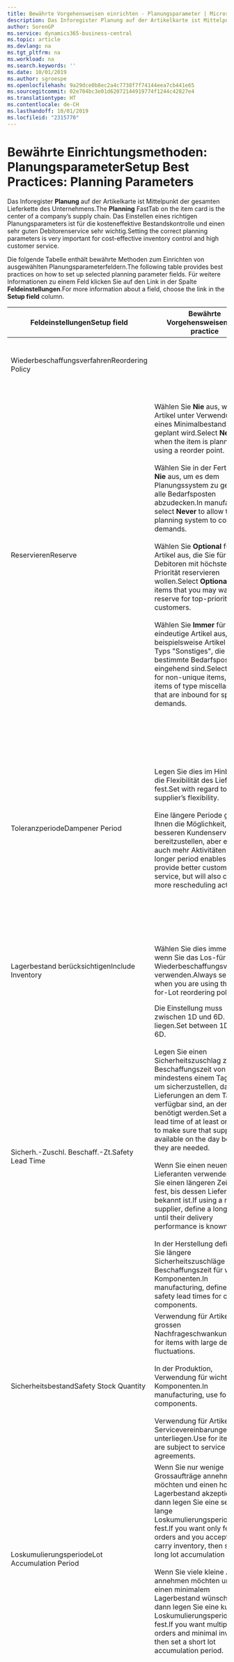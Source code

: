 ```yaml
---
title: Bewährte Vorgehensweisen einrichten - Planungsparameter | Microsoft Docs
description: Das Inforegister Planung auf der Artikelkarte ist Mittelpunkt der gesamten Lieferkette des Unternehmens. Das Einstellen eines richtigen Planungsparameters ist für die kosteneffektive Bestandskontrolle und einen sehr guten Debitorenservice sehr wichtig.
author: SorenGP
ms.service: dynamics365-business-central
ms.topic: article
ms.devlang: na
ms.tgt_pltfrm: na
ms.workload: na
ms.search.keywords: ''
ms.date: 10/01/2019
ms.author: sgroespe
ms.openlocfilehash: 9a29dce0b8ec2a4c7738f7f74144eea7cb441e65
ms.sourcegitcommit: 02e704bc3e01d62072144919774f1244c42827e4
ms.translationtype: HT
ms.contentlocale: de-CH
ms.lasthandoff: 10/01/2019
ms.locfileid: "2315770"
---
```

# <a name="setup-best-practices-planning-parameters"></a><span data-ttu-id="ba889-104">Bewährte Einrichtungsmethoden: Planungsparameter</span><span class="sxs-lookup"><span data-stu-id="ba889-104">Setup Best Practices: Planning Parameters</span></span>
<span data-ttu-id="ba889-105">Das Inforegister **Planung** auf der Artikelkarte ist Mittelpunkt der gesamten Lieferkette des Unternehmens.</span><span class="sxs-lookup"><span data-stu-id="ba889-105">The **Planning** FastTab on the item card is the center of a company’s supply chain.</span></span> <span data-ttu-id="ba889-106">Das Einstellen eines richtigen Planungsparameters ist für die kosteneffektive Bestandskontrolle und einen sehr guten Debitorenservice sehr wichtig.</span><span class="sxs-lookup"><span data-stu-id="ba889-106">Setting the correct planning parameters is very important for cost-effective inventory control and high customer service.</span></span>  

 <span data-ttu-id="ba889-107">Die folgende Tabelle enthält bewährte Methoden zum Einrichten von ausgewählten Planungsparameterfeldern.</span><span class="sxs-lookup"><span data-stu-id="ba889-107">The following table provides best practices on how to set up selected planning parameter fields.</span></span> <span data-ttu-id="ba889-108">Für weitere Informationen zu einem Feld klicken Sie auf den Link in der Spalte **Feldeinstellungen**.</span><span class="sxs-lookup"><span data-stu-id="ba889-108">For more information about a field, choose the link in the **Setup field** column.</span></span>  

|<span data-ttu-id="ba889-109">Feldeinstellungen</span><span class="sxs-lookup"><span data-stu-id="ba889-109">Setup field</span></span>|<span data-ttu-id="ba889-110">Bewährte Vorgehensweisen</span><span class="sxs-lookup"><span data-stu-id="ba889-110">Best practice</span></span>|<span data-ttu-id="ba889-111">Bemerkung</span><span class="sxs-lookup"><span data-stu-id="ba889-111">Comment</span></span>|  
|-----------------|-------------------|-------------|  
|<span data-ttu-id="ba889-112">Wiederbeschaffungsverfahren</span><span class="sxs-lookup"><span data-stu-id="ba889-112">Reordering Policy</span></span>||<span data-ttu-id="ba889-113">Weitere Informationen finden Sie unter [Bewährte Einrichtungsmethoden: Wiederbeschaffungsverfahren](setup-best-practices-reordering-policies.md).</span><span class="sxs-lookup"><span data-stu-id="ba889-113">For more information, see [Setup Best Practices: Reordering Policies](setup-best-practices-reordering-policies.md).</span></span>|  
|<span data-ttu-id="ba889-114">Reservieren</span><span class="sxs-lookup"><span data-stu-id="ba889-114">Reserve</span></span>|<span data-ttu-id="ba889-115">Wählen Sie **Nie** aus, wenn der Artikel unter Verwendung eines Minimalbestands geplant wird.</span><span class="sxs-lookup"><span data-stu-id="ba889-115">Select **Never** when the item is planned using a reorder point.</span></span><br /><br /> <span data-ttu-id="ba889-116">Wählen Sie in der Fertigung **Nie** aus, um es dem Planungssystem zu gestatten, alle Bedarfsposten abzudecken.</span><span class="sxs-lookup"><span data-stu-id="ba889-116">In manufacturing, select **Never** to allow the planning system to cover all demands.</span></span><br /><br /> <span data-ttu-id="ba889-117">Wählen Sie **Optional** für Artikel aus, die Sie für Debitoren mit höchster Priorität reservieren wollen.</span><span class="sxs-lookup"><span data-stu-id="ba889-117">Select **Optional** for items that you may want to reserve for top-priority customers.</span></span><br /><br /> <span data-ttu-id="ba889-118">Wählen Sie **Immer** für nicht eindeutige Artikel aus, wie beispielsweise Artikel des Typs "Sonstiges", die für bestimmte Bedarfsposten eingehend sind.</span><span class="sxs-lookup"><span data-stu-id="ba889-118">Select **Always** for non-unique items, such as items of type miscellaneous that are inbound for specific demands.</span></span>|<span data-ttu-id="ba889-119">Reservierungen wirken im Allgemeinen dem Zweck der Planung entgegen, nämlich einem Ausgleich zwischen Bedarf und Vorrat.</span><span class="sxs-lookup"><span data-stu-id="ba889-119">Reservations generally counteract the purpose of planning, which is to balance demand and supply.</span></span> <span data-ttu-id="ba889-120">Daher sollten Artikel, die für die Planung eingerichtet wurden, im Allgemeinen nicht reserviert werden.</span><span class="sxs-lookup"><span data-stu-id="ba889-120">Therefore, items that are set up for planning should generally not be reserved.</span></span><br /><br /> <span data-ttu-id="ba889-121">Wenn der Benutzer eine Lagerbestandsmenge für zukünftigen Bedarf reserviert, wird die Planungsgrundlage gestört, und der Minimalbestand funktioniert möglicherweise nicht ordnungsgemäss.</span><span class="sxs-lookup"><span data-stu-id="ba889-121">If the user reserves an inventory quantity for future demand, then the planning foundation will be disturbed, and the reorder point may not work correctly.</span></span> <span data-ttu-id="ba889-122">Selbst wenn der voraussichtliche Lagerbestand im Hinblick auf den Minimalbestand akzeptabel ist, stehen die Mengen möglicherweise aufgrund der Reservierung nicht zur Verfügung.</span><span class="sxs-lookup"><span data-stu-id="ba889-122">Even if the projected inventory level is acceptable with regard to the reorder point, the quantities may not be available because of the reservation.</span></span>|  
|<span data-ttu-id="ba889-123">Toleranzperiode</span><span class="sxs-lookup"><span data-stu-id="ba889-123">Dampener Period</span></span>|<span data-ttu-id="ba889-124">Legen Sie dies im Hinblick auf die Flexibilität des Lieferanten fest.</span><span class="sxs-lookup"><span data-stu-id="ba889-124">Set with regard to the supplier’s flexibility.</span></span><br /><br /> <span data-ttu-id="ba889-125">Eine längere Periode gibt Ihnen die Möglichkeit, besseren Kundenservice bereitzustellen, aber erfordert auch mehr Aktivitäten.</span><span class="sxs-lookup"><span data-stu-id="ba889-125">A longer period enables you to provide better customer service, but will also cause more rescheduling actions.</span></span>|<span data-ttu-id="ba889-126">Wenn für den Lieferanten eine letzte Änderungen zu den Aufträgen akzeptiert wird, verwenden Sie eine längere Periode für neu zu planende Aktionen.</span><span class="sxs-lookup"><span data-stu-id="ba889-126">If the supplier accepts last-minute changes to orders, then use a longer period, but be prepared for more rescheduling actions.</span></span> <span data-ttu-id="ba889-127">Wenn für den Lieferanten eine feste Planung erforderlich ist, dann halten Sie die Periode so kurz wie möglich.</span><span class="sxs-lookup"><span data-stu-id="ba889-127">If the supplier requires firm planning, then shorten the period as much as possible.</span></span><br /><br /> <span data-ttu-id="ba889-128">Informationen zur globalen Einrichtung, siehe **Toleranzperiode** under [Designdetails: Parameter Planen](design-details-planning-parameters.md)</span><span class="sxs-lookup"><span data-stu-id="ba889-128">For information about the **Dampener Period** field , see [Design Details: Planning Parameters](design-details-planning-parameters.md).</span></span>|  
|<span data-ttu-id="ba889-129">Lagerbestand berücksichtigen</span><span class="sxs-lookup"><span data-stu-id="ba889-129">Include Inventory</span></span>|<span data-ttu-id="ba889-130">Wählen Sie dies immer aus, wenn Sie das Los-für-Los-Wiederbeschaffungsverfahren verwenden.</span><span class="sxs-lookup"><span data-stu-id="ba889-130">Always select when you are using the Lot-for-Lot reordering policy.</span></span>|<span data-ttu-id="ba889-131">Wählen Sie dies nur in bestimmten Fällen nicht aus, beispielsweise wenn keine Lagerartikel verkäuflich sind.</span><span class="sxs-lookup"><span data-stu-id="ba889-131">Do not select only in special situations, such as when inventory items are not sellable.</span></span>|  
|<span data-ttu-id="ba889-132">Sicherh.-Zuschl. Beschaff.-Zt.</span><span class="sxs-lookup"><span data-stu-id="ba889-132">Safety Lead Time</span></span>|<span data-ttu-id="ba889-133">Die Einstellung muss zwischen 1D und 6D. liegen.</span><span class="sxs-lookup"><span data-stu-id="ba889-133">Set between 1D and 6D.</span></span><br /><br /> <span data-ttu-id="ba889-134">Legen Sie einen Sicherheitszuschlag zur Beschaffungszeit von mindestens einem Tag fest, um sicherzustellen, dass die Lieferungen an dem Tag verfügbar sind, an dem sie benötigt werden.</span><span class="sxs-lookup"><span data-stu-id="ba889-134">Set a safety lead time of at least one day to make sure that supplies are available on the day before they are needed.</span></span><br /><br /> <span data-ttu-id="ba889-135">Wenn Sie einen neuen Lieferanten verwenden, legen Sie einen längeren Zeitraum fest, bis dessen Liefertreue bekannt ist.</span><span class="sxs-lookup"><span data-stu-id="ba889-135">If using a new supplier, define a longer time until their delivery performance is known.</span></span><br /><br /> <span data-ttu-id="ba889-136">In der Herstellung definieren Sie längere Sicherheitszuschläge zur Beschaffungszeit für wichtige Komponenten.</span><span class="sxs-lookup"><span data-stu-id="ba889-136">In manufacturing, define longer safety lead times for critical components.</span></span>|<span data-ttu-id="ba889-137">Vom System geplante Lieferungen, um zu vermeiden, dass am gleichen Tag, an dem Bestand nicht lieferbar ist, Bestand nicht lieferbar ist.</span><span class="sxs-lookup"><span data-stu-id="ba889-137">Supply that is planned by the system to avoid a stock-out will arrive on the same day that the stock-out occurs.</span></span> <span data-ttu-id="ba889-138">Dies kann sich möglicherweise als mehrere Stunden zu spät erweisen, wenn beispielsweise der Bedarf morgens erforderlich ist und die Lieferung am Nachmittag eingeht.</span><span class="sxs-lookup"><span data-stu-id="ba889-138">This may be several hours too late if, for example, the demand is needed in the morning and the supply arrives in the afternoon.</span></span> <span data-ttu-id="ba889-139">**Hinweis:** Das Feld **Sicherh.-Zuschl.-Zt.** verwendet den Basiskalender.</span><span class="sxs-lookup"><span data-stu-id="ba889-139">**Note:**  The **Safety Lead Time** field uses the base calendar.</span></span> <span data-ttu-id="ba889-140">Daher bedeutet 14T nicht notwendigerweise zwei Wochen.</span><span class="sxs-lookup"><span data-stu-id="ba889-140">Therefore, 14D is not necessarily two weeks.</span></span>|  
|<span data-ttu-id="ba889-141">Sicherheitsbestand</span><span class="sxs-lookup"><span data-stu-id="ba889-141">Safety Stock Quantity</span></span>|<span data-ttu-id="ba889-142">Verwendung für Artikel mit grossen Nachfrageschwankungen.</span><span class="sxs-lookup"><span data-stu-id="ba889-142">Use for items with large demand fluctuations.</span></span><br /><br /> <span data-ttu-id="ba889-143">In der Produktion, Verwendung für wichtige Komponenten.</span><span class="sxs-lookup"><span data-stu-id="ba889-143">In manufacturing, use for critical components.</span></span><br /><br /> <span data-ttu-id="ba889-144">Verwendung für Artikel, die Servicevereinbarungen unterliegen.</span><span class="sxs-lookup"><span data-stu-id="ba889-144">Use for items that are subject to service agreements.</span></span>|<span data-ttu-id="ba889-145">Wenn das Feld **Minimalbestant** nicht ausgefüllt ist, dann dient der Sicherheitsbestand auch als Minimalbestand.</span><span class="sxs-lookup"><span data-stu-id="ba889-145">If the **Reorder Point** field is not filled, then the safety stock quantity also functions as a reorder point.</span></span>|  
|<span data-ttu-id="ba889-146">Loskumulierungsperiode</span><span class="sxs-lookup"><span data-stu-id="ba889-146">Lot Accumulation Period</span></span>|<span data-ttu-id="ba889-147">Wenn Sie nur wenige Grossaufträge annehmen möchten und einen hohen Lagerbestand akzeptieren, dann legen Sie eine sehr lange Loskumulierungsperiode fest.</span><span class="sxs-lookup"><span data-stu-id="ba889-147">If you want only few big orders and you accept to carry inventory, then set a long lot accumulation period.</span></span><br /><br /> <span data-ttu-id="ba889-148">Wenn Sie viele kleine Aufträge annehmen möchten und sich einen minimalem Lagerbestand wünschen, dann legen Sie eine kurze Loskumulierungsperiode fest.</span><span class="sxs-lookup"><span data-stu-id="ba889-148">If you want multiple small orders and minimal inventory, then set a short lot accumulation period.</span></span>|<span data-ttu-id="ba889-149">Die Loskumulierungsperiode ist im Allgemeinen die längste Periode, in der Sie über Lagerbestand verfügen.</span><span class="sxs-lookup"><span data-stu-id="ba889-149">The lot accumulation period is generally the longest period that you will carry inventory.</span></span>|  
|<span data-ttu-id="ba889-150">Minimalbestand</span><span class="sxs-lookup"><span data-stu-id="ba889-150">Reorder Point</span></span>|<span data-ttu-id="ba889-151">Ermitteln Sie den Minimalbestand auf Basis des Anforderungsprofils des Artikels.</span><span class="sxs-lookup"><span data-stu-id="ba889-151">Base the reorder point on the item’s demand profile.</span></span>|<span data-ttu-id="ba889-152">Wenn laut historischen Daten während einer Beschaffungszeit von sieben Tagen der durchschnittliche Bedarf des Artikels 100 Einheiten beträgt, kann der Minimalbestand auf 100 festgelegt werden.</span><span class="sxs-lookup"><span data-stu-id="ba889-152">If historical data shows that the item’s average demand is 100 units during a lead time of seven days, then the reorder point can be set to 100 as a minimum.</span></span><br /><br /> <span data-ttu-id="ba889-153">Das bedeutet, dass bei einer Abnahme des Lagerbestands auf unter 100 Einheiten das Planungssystem die Wiederbeschaffung des Artikels vorschlägt, da für die Wiederbeschaffung sieben Tage benötigt werden und genügend Einheiten vorhanden sein müssen, um den Bedarf in diesen sieben Tagen zu decken.</span><span class="sxs-lookup"><span data-stu-id="ba889-153">This means that when the inventory level falls below 100 units, then the planning system will suggest to replenish because it takes seven days to supply the item, and there must be enough to cover the demand within those seven days.</span></span>|  
|<span data-ttu-id="ba889-154">Zeitrahmen</span><span class="sxs-lookup"><span data-stu-id="ba889-154">Time Bucket</span></span>|<span data-ttu-id="ba889-155">Ein leeres Feld bedeutet, dass der Lagerbestand jeden Tag überprüft wird.</span><span class="sxs-lookup"><span data-stu-id="ba889-155">Leave blank, meaning that the inventory level is checked every day.</span></span>|<span data-ttu-id="ba889-156">Bei täglicher Überprüfung des Lagerbestands ist eine optimale Planung des Minimalbestands sichergestellt.</span><span class="sxs-lookup"><span data-stu-id="ba889-156">Checking the inventory level every day ensures optimal reorder point planning.</span></span> <span data-ttu-id="ba889-157">**Hinweis:** Ein Zeitrahmen von 1W bedeutet, dass der Lagerbestand möglicherweise eine Woche bevor ein Beschaffungsauftrag vorgeschlagen wird, unter dem Minimalbestand liegt.</span><span class="sxs-lookup"><span data-stu-id="ba889-157">**Note:**  A time bucket of 1W means that the inventory level may be below the reorder point for one week before a supply order is suggested.</span></span>|  
|<span data-ttu-id="ba889-158">Rundungspräzision</span><span class="sxs-lookup"><span data-stu-id="ba889-158">Rounding Precision</span></span>|<span data-ttu-id="ba889-159">In der teuren Produktion auf 0,00001 festgelegt.</span><span class="sxs-lookup"><span data-stu-id="ba889-159">In expensive manufacturing, set to 0.00001.</span></span>|<span data-ttu-id="ba889-160">Grosse Rundungsmengen an Ausschuss oder Materialverbrauch können zu sehr hohen Lagerkosten führen.</span><span class="sxs-lookup"><span data-stu-id="ba889-160">Large rounding quantities of scrap or material consumption can amount to very large inventory costs.</span></span> <span data-ttu-id="ba889-161">Es kann daher von Bedeutung sein, die kleinste Rundungspräzision festzulegen, um diese potenziellen Kosten zu minimieren.</span><span class="sxs-lookup"><span data-stu-id="ba889-161">It may therefore be relevant to set the smallest rounding precision to minimize this potential cost.</span></span>|  

> [!NOTE]  
>  <span data-ttu-id="ba889-162">Die bewährten Methoden zu Planungsparametern auf Artikelkarten gelten auch für dieselben Felder auf Lagerhaltungsdatenkarten.</span><span class="sxs-lookup"><span data-stu-id="ba889-162">The best practices for planning parameters on item cards also apply to the same fields on SKU cards.</span></span>  
>   
>  <span data-ttu-id="ba889-163">Wenn Unternehmen den Bedarf an verschiedenen Lagerorten planen, empfiehlt es sich, für jeden Standort Lagerhaltungsdaten festzulegen und den gesamten Bedarf mit einem Wert im Feld **Lagerortcode** zu erstellen.</span><span class="sxs-lookup"><span data-stu-id="ba889-163">If companies plan for demand at different locations, then it is strongly advised to define SKUs for each location and that all demand is created by using a value in the **Location Code** field.</span></span> <span data-ttu-id="ba889-164">Weitere Informationen finden Sie unter [Designdetails: Bedarf an leerem Lagerort](design-details-demand-at-blank-location.md)</span><span class="sxs-lookup"><span data-stu-id="ba889-164">For more information, see [Design Details: Demand at Blank Location](design-details-demand-at-blank-location.md).</span></span>  

## <a name="see-also"></a><span data-ttu-id="ba889-165">Siehe auch</span><span class="sxs-lookup"><span data-stu-id="ba889-165">See Also</span></span>  
 <span data-ttu-id="ba889-166">[Bewährte Einrichtungsmethoden: Beschaffungsplanung](setup-best-practices-supply-planning.md) </span><span class="sxs-lookup"><span data-stu-id="ba889-166">[Setup Best Practices: Supply Planning](setup-best-practices-supply-planning.md) </span></span>  
 <span data-ttu-id="ba889-167">[Designdetails: Vorratsplanung](design-details-supply-planning.md) </span><span class="sxs-lookup"><span data-stu-id="ba889-167">[Design Details: Supply Planning](design-details-supply-planning.md) </span></span>  
 [<span data-ttu-id="ba889-168">Richten Sie komplexe Anwendungsbereiche mithilfe bewährter Methoden ein</span><span class="sxs-lookup"><span data-stu-id="ba889-168">Set Up Complex Application Areas Using Best Practices</span></span>](set-up-complex-application-areas-using-best-practices.md)  
 <span data-ttu-id="ba889-169">[Arbeiten mit [!INCLUDE[d365fin](includes/d365fin_md.md)]](ui-work-product.md)</span><span class="sxs-lookup"><span data-stu-id="ba889-169">[Working with [!INCLUDE[d365fin](includes/d365fin_md.md)]](ui-work-product.md)</span></span>
